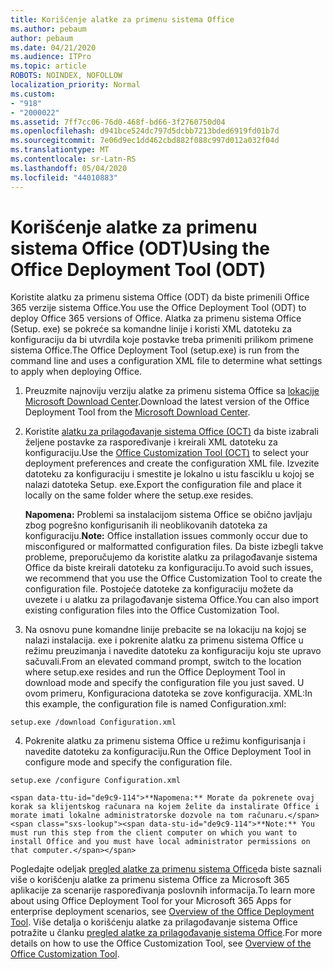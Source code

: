 ```yaml
---
title: Korišćenje alatke za primenu sistema Office
ms.author: pebaum
author: pebaum
ms.date: 04/21/2020
ms.audience: ITPro
ms.topic: article
ROBOTS: NOINDEX, NOFOLLOW
localization_priority: Normal
ms.custom:
- "918"
- "2000022"
ms.assetid: 7ff7cc06-76d0-468f-bd66-3f2760750d04
ms.openlocfilehash: d941bce524dc797d5dcbb7213bded6919fd01b7d
ms.sourcegitcommit: 7e06d9ec1dd462cbd882f088c997d012a032f04d
ms.translationtype: MT
ms.contentlocale: sr-Latn-RS
ms.lasthandoff: 05/04/2020
ms.locfileid: "44010883"
---
```

# <a name="using-the-office-deployment-tool-odt"></a><span data-ttu-id="de9c9-102">Korišćenje alatke za primenu sistema Office (ODT)</span><span class="sxs-lookup"><span data-stu-id="de9c9-102">Using the Office Deployment Tool (ODT)</span></span>

<span data-ttu-id="de9c9-103">Koristite alatku za primenu sistema Office (ODT) da biste primenili Office 365 verzije sistema Office.</span><span class="sxs-lookup"><span data-stu-id="de9c9-103">You use the Office Deployment Tool (ODT) to deploy Office 365 versions of Office.</span></span> <span data-ttu-id="de9c9-104">Alatka za primenu sistema Office (Setup. exe) se pokreće sa komandne linije i koristi XML datoteku za konfiguraciju da bi utvrdila koje postavke treba primeniti prilikom primene sistema Office.</span><span class="sxs-lookup"><span data-stu-id="de9c9-104">The Office Deployment Tool (setup.exe) is run from the command line and uses a configuration XML file to determine what settings to apply when deploying Office.</span></span>
  
1. <span data-ttu-id="de9c9-105">Preuzmite najnoviju verziju alatke za primenu sistema Office sa [lokacije Microsoft Download Center](https://go.microsoft.com/fwlink/p/?LinkID=626065).</span><span class="sxs-lookup"><span data-stu-id="de9c9-105">Download the latest version of the Office Deployment Tool from the [Microsoft Download Center](https://go.microsoft.com/fwlink/p/?LinkID=626065).</span></span>

2. <span data-ttu-id="de9c9-106">Koristite [alatku za prilagođavanje sistema Office (OCT)](https://config.office.com) da biste izabrali željene postavke za raspoređivanje i kreirali XML datoteku za konfiguraciju.</span><span class="sxs-lookup"><span data-stu-id="de9c9-106">Use the [Office Customization Tool (OCT)](https://config.office.com) to select your deployment preferences and create the configuration XML file.</span></span> <span data-ttu-id="de9c9-107">Izvezite datoteku za konfiguraciju i smestite je lokalno u istu fasciklu u kojoj se nalazi datoteka Setup. exe.</span><span class="sxs-lookup"><span data-stu-id="de9c9-107">Export the configuration file and place it locally on the same folder where the setup.exe resides.</span></span>

    <span data-ttu-id="de9c9-108">**Napomena:** Problemi sa instalacijom sistema Office se obično javljaju zbog pogrešno konfigurisanih ili neoblikovanih datoteka za konfiguraciju.</span><span class="sxs-lookup"><span data-stu-id="de9c9-108">**Note:** Office installation issues commonly occur due to misconfigured or malformatted configuration files.</span></span> <span data-ttu-id="de9c9-109">Da biste izbegli takve probleme, preporučujemo da koristite alatku za prilagođavanje sistema Office da biste kreirali datoteku za konfiguraciju.</span><span class="sxs-lookup"><span data-stu-id="de9c9-109">To avoid such issues, we recommend that you use the Office Customization Tool to create the configuration file.</span></span> <span data-ttu-id="de9c9-110">Postojeće datoteke za konfiguraciju možete da uvezete i u alatku za prilagođavanje sistema Office.</span><span class="sxs-lookup"><span data-stu-id="de9c9-110">You can also import existing configuration files into the Office Customization Tool.</span></span>

3. <span data-ttu-id="de9c9-111">Na osnovu pune komandne linije prebacite se na lokaciju na kojoj se nalazi instalacija. exe i pokrenite alatku za primenu sistema Office u režimu preuzimanja i navedite datoteku za konfiguraciju koju ste upravo sačuvali.</span><span class="sxs-lookup"><span data-stu-id="de9c9-111">From an elevated command prompt, switch to the location where setup.exe resides and run the Office Deployment Tool in download mode and specify the configuration file you just saved.</span></span> <span data-ttu-id="de9c9-112">U ovom primeru, Konfiguraciona datoteka se zove konfiguracija. XML:</span><span class="sxs-lookup"><span data-stu-id="de9c9-112">In this example, the configuration file is named Configuration.xml:</span></span>
    
  ```
  setup.exe /download Configuration.xml  
  ```

4. <span data-ttu-id="de9c9-113">Pokrenite alatku za primenu sistema Office u režimu konfigurisanja i navedite datoteku za konfiguraciju.</span><span class="sxs-lookup"><span data-stu-id="de9c9-113">Run the Office Deployment Tool in configure mode and specify the configuration file.</span></span>
    
  ```
  setup.exe /configure Configuration.xml
  ```

    <span data-ttu-id="de9c9-114">**Napomena:** Morate da pokrenete ovaj korak sa klijentskog računara na kojem želite da instalirate Office i morate imati lokalne administratorske dozvole na tom računaru.</span><span class="sxs-lookup"><span data-stu-id="de9c9-114">**Note:** You must run this step from the client computer on which you want to install Office and you must have local administrator permissions on that computer.</span></span>

<span data-ttu-id="de9c9-115">Pogledajte odeljak [pregled alatke za primenu sistema Office](https://docs.microsoft.com/deployoffice/overview-office-deployment-tool)da biste saznali više o korišćenju alatke za primenu sistema Office za Microsoft 365 aplikacije za scenarije raspoređivanja poslovnih informacija.</span><span class="sxs-lookup"><span data-stu-id="de9c9-115">To learn more about using Office Deployment Tool for your Microsoft 365 Apps for enterprise deployment scenarios, see [Overview of the Office Deployment Tool](https://docs.microsoft.com/deployoffice/overview-office-deployment-tool).</span></span> <span data-ttu-id="de9c9-116">Više detalja o korišćenju alatke za prilagođavanje sistema Office potražite u članku [pregled alatke za prilagođavanje sistema Office](https://docs.microsoft.com/DeployOffice/overview-of-the-office-customization-tool-for-click-to-run).</span><span class="sxs-lookup"><span data-stu-id="de9c9-116">For more details on how to use the Office Customization Tool, see [Overview of the Office Customization Tool](https://docs.microsoft.com/DeployOffice/overview-of-the-office-customization-tool-for-click-to-run).</span></span>
